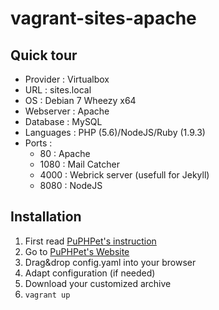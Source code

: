 # vagrant-sites-apache 

## Quick tour
* Provider : Virtualbox
* URL : sites.local
* OS : Debian 7 Wheezy x64
* Webserver : Apache
* Database : MySQL
* Languages : PHP (5.6)/NodeJS/Ruby (1.9.3)
* Ports :
  * 80   : Apache
  * 1080 : Mail Catcher
  * 4000 : Webrick server (usefull for Jekyll)
  * 8080 : NodeJS

## Installation
1. First read [PuPHPet's instruction](https://github.com/puphpet/puphpet/blob/master/archive/puphpet/shell/ascii-art/important-notices.txt)
2. Go to [PuPHPet's Website](https://puphpet.com)
3. Drag&drop config.yaml into your browser
4. Adapt configuration (if needed)
5. Download your customized archive
5. `vagrant up`
